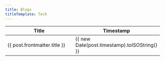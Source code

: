 ```yaml
---
title: Blogs
titleTemplate: Tech
---
```


<table>
    <thead>
        <tr>
            <th>Title</th>
            <th>Timestamp</th>
        </tr>
    </thead>
    <tbody>
        <tr v-for="post of blogPosts">
            <td style="width: 100%;"><a :href="post.url">{{ post.frontmatter.title }}</a></td>
            <td>{{ new Date(post.timestamp).toISOString() }}</td>
        </tr>
    </tbody>
</table>

<script setup>
import { data as blogPosts } from './tech-blog-posts.data.js';
</script>

<style scoped>

</style>
